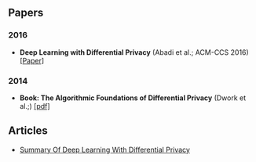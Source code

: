 
## Papers

### 2016

* **Deep Learning with Differential Privacy** (Abadi et al.; ACM-CCS 2016) [[Paper]](https://arxiv.org/pdf/1607.00133.pdf)

### 2014

* **Book: The Algorithmic Foundations of Differential Privacy** (Dwork et al.;) [[pdf]](https://www.cis.upenn.edu/~aaroth/Papers/privacybook.pdf)


## Articles

* [Summary Of Deep Learning With Differential Privacy](https://medium.com/secure-and-private-ai-writing-challenge/summary-of-deep-learning-with-differential-privacy-d7ffa2033e8f)
